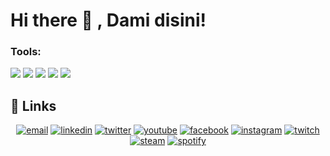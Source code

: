 
<!--
How to make this gif ?

I made my with https://codesandbox.io/s/github-profile-2ijk7
Then i recorded my screen to gif on Mac with Quicktime  and save result to [assets/github.mov](assets/github.mov)
This [gist](https://gist.github.com/tskaggs/6394639) help me to create a dedicated command that convert MOV to GIF.
Type this command `make generate-gif` to generate [assets/github.gif](assets/github.gif)
-->
# Hi there 👋 , Dami disini! 

### Tools:
<p>
    <img src="/github/followers/:user?label=Follow"/>
    <img src="https://img.shields.io/badge/Code-Swift-blue?&logo=swift" />
    <img src="https://img.shields.io/badge/IDE-Xcode-blue?&logo=xcode" />
    <img src="https://img.shields.io/badge/Text%20Editor-Visual%20Studio%20Code-blue?&logo=visual%20studio%20code&logoColor=blue" />
    <img src="https://gpvc.arturio.dev/bagusfe" />

## :link: Links

<p align="center">
  <a href="mailto:damimaturbongs.com"><img src="https://img.icons8.com/color/96/000000/gmail.png" alt="email"/></a>
  <a href="https://www.linkedin.com/in/dami-maturbongs-ab1997248/"><img src="https://img.icons8.com/color/96/000000/linkedin.png" alt="linkedin"/></a>
  <a href="https://twitter.com/damimtrbngs"><img src="https://img.icons8.com/color/96/000000/twitter-squared.png" alt="twitter"/></a>
  <a href="https://www.youtube.com/channel/UCWMdoEeb1XEu19C6AwAJ4Cg"><img src="https://img.icons8.com/color/96/000000/youtube.png" alt="youtube"/></a>
  <a href="https://www.facebook.com/dami-maturbongs"><img src="https://img.icons8.com/color/96/000000/facebook.png" alt="facebook"/></a>
  <a href="https://www.instagram.com/damisaviola"><img src="https://img.icons8.com/color/96/000000/instagram-new.png" alt="instagram"/></a>
  <a href="https://www.twitch.tv/damisaviola"><img src="https://img.icons8.com/color/96/000000/twitch--v2.png" alt="twitch"/></a>
  <a href="https://steamcommunity.com/id/damimaturbongs"><img src="https://img.icons8.com/fluent/96/000000/steam.png" alt="steam"/></a>
  <a href="https://open.spotify.com/user/damimaturbongs?si=bdd62ff8b127484f"><img src="https://img.icons8.com/color/96/000000/spotify--v1.png" alt="spotify"/></a>
